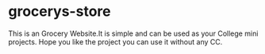 # grocerys-store
This is an Grocery Website.It is simple and can be used as your College mini projects.
Hope you like the project you can use it without any CC.
